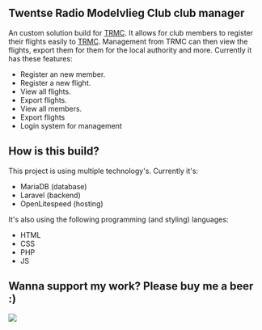 ## Twentse Radio Modelvlieg Club club manager

An custom solution build for [TRMC](https://trmc.nl). It allows for club members to register their flights easily to [TRMC](https://trmc.nl). Management from TRMC can then view the flights, export them for them for the local authority and more. Currently it has these features:

- Register an new member.
- Register a new flight.
- View all flights.
- Export flights.
- View all members.
- Export flights
- Login system for management

## How is this build?

This project is using multiple technology's. Currently it's:
- MariaDB (database)
- Laravel (backend)
- OpenLitespeed (hosting)

It's also using the following programming (and styling) languages:
- HTML
- CSS
- PHP
- JS

## Wanna support my work? Please buy me a beer :)

<a href="https://www.buymeacoffee.com/kelvincodes"><img src="https://img.buymeacoffee.com/button-api/?text=Buy me a beer&emoji=😄&slug=kelvincodes&button_colour=5F7FFF&font_colour=ffffff&font_family=Cookie&outline_colour=000000&coffee_colour=FFDD00" /></a>
